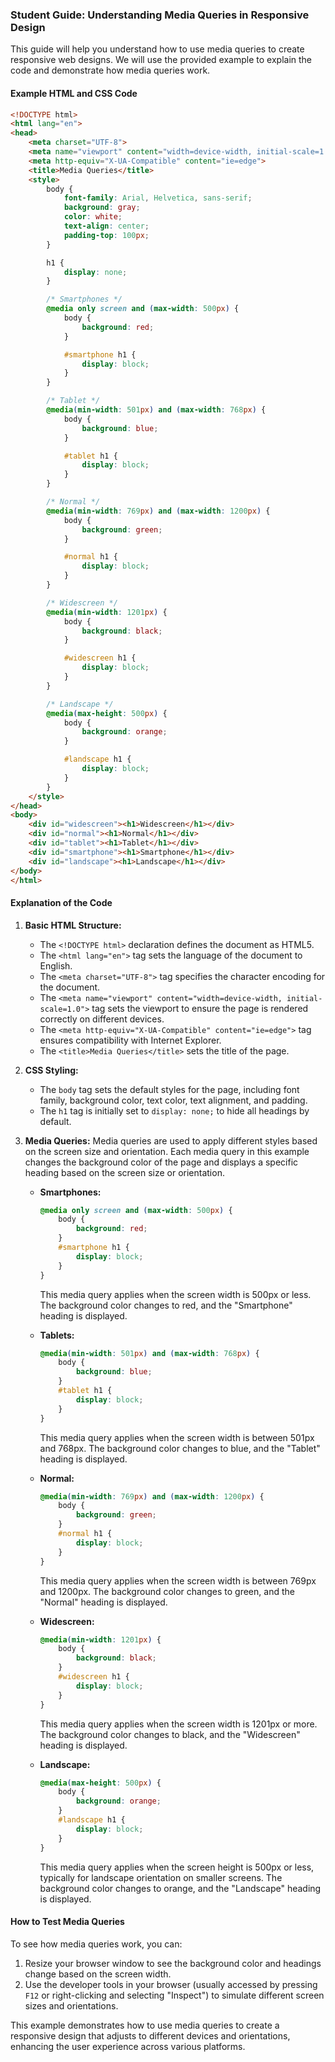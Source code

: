 ### Student Guide: Understanding Media Queries in Responsive Design

This guide will help you understand how to use media queries to create responsive web designs. We will use the provided example to explain the code and demonstrate how media queries work.

#### Example HTML and CSS Code

```html
<!DOCTYPE html>
<html lang="en">
<head>
    <meta charset="UTF-8">
    <meta name="viewport" content="width=device-width, initial-scale=1.0">
    <meta http-equiv="X-UA-Compatible" content="ie=edge">
    <title>Media Queries</title>
    <style>
        body {
            font-family: Arial, Helvetica, sans-serif;
            background: gray;
            color: white;
            text-align: center;
            padding-top: 100px;
        }

        h1 {
            display: none;
        }

        /* Smartphones */
        @media only screen and (max-width: 500px) {
            body {
                background: red;
            }

            #smartphone h1 {
                display: block;
            }
        }

        /* Tablet */
        @media(min-width: 501px) and (max-width: 768px) {
            body {
                background: blue;
            }

            #tablet h1 {
                display: block;
            }
        }

        /* Normal */
        @media(min-width: 769px) and (max-width: 1200px) {
            body {
                background: green;
            }

            #normal h1 {
                display: block;
            }
        }

        /* Widescreen */
        @media(min-width: 1201px) {
            body {
                background: black;
            }

            #widescreen h1 {
                display: block;
            }
        }

        /* Landscape */
        @media(max-height: 500px) {
            body {
                background: orange;
            }

            #landscape h1 {
                display: block;
            }
        }
    </style>
</head>
<body>
    <div id="widescreen"><h1>Widescreen</h1></div>
    <div id="normal"><h1>Normal</h1></div>
    <div id="tablet"><h1>Tablet</h1></div>
    <div id="smartphone"><h1>Smartphone</h1></div>
    <div id="landscape"><h1>Landscape</h1></div>
</body>
</html>
```

#### Explanation of the Code

1. **Basic HTML Structure:**
   - The `<!DOCTYPE html>` declaration defines the document as HTML5.
   - The `<html lang="en">` tag sets the language of the document to English.
   - The `<meta charset="UTF-8">` tag specifies the character encoding for the document.
   - The `<meta name="viewport" content="width=device-width, initial-scale=1.0">` tag sets the viewport to ensure the page is rendered correctly on different devices.
   - The `<meta http-equiv="X-UA-Compatible" content="ie=edge">` tag ensures compatibility with Internet Explorer.
   - The `<title>Media Queries</title>` sets the title of the page.

2. **CSS Styling:**
   - The `body` tag sets the default styles for the page, including font family, background color, text color, text alignment, and padding.
   - The `h1` tag is initially set to `display: none;` to hide all headings by default.

3. **Media Queries:**
   Media queries are used to apply different styles based on the screen size and orientation. Each media query in this example changes the background color of the page and displays a specific heading based on the screen size or orientation.

   - **Smartphones:**
     ```css
     @media only screen and (max-width: 500px) {
         body {
             background: red;
         }
         #smartphone h1 {
             display: block;
         }
     }
     ```
     This media query applies when the screen width is 500px or less. The background color changes to red, and the "Smartphone" heading is displayed.

   - **Tablets:**
     ```css
     @media(min-width: 501px) and (max-width: 768px) {
         body {
             background: blue;
         }
         #tablet h1 {
             display: block;
         }
     }
     ```
     This media query applies when the screen width is between 501px and 768px. The background color changes to blue, and the "Tablet" heading is displayed.

   - **Normal:**
     ```css
     @media(min-width: 769px) and (max-width: 1200px) {
         body {
             background: green;
         }
         #normal h1 {
             display: block;
         }
     }
     ```
     This media query applies when the screen width is between 769px and 1200px. The background color changes to green, and the "Normal" heading is displayed.

   - **Widescreen:**
     ```css
     @media(min-width: 1201px) {
         body {
             background: black;
         }
         #widescreen h1 {
             display: block;
         }
     }
     ```
     This media query applies when the screen width is 1201px or more. The background color changes to black, and the "Widescreen" heading is displayed.

   - **Landscape:**
     ```css
     @media(max-height: 500px) {
         body {
             background: orange;
         }
         #landscape h1 {
             display: block;
         }
     }
     ```
     This media query applies when the screen height is 500px or less, typically for landscape orientation on smaller screens. The background color changes to orange, and the "Landscape" heading is displayed.

#### How to Test Media Queries

To see how media queries work, you can:
1. Resize your browser window to see the background color and headings change based on the screen width.
2. Use the developer tools in your browser (usually accessed by pressing `F12` or right-clicking and selecting "Inspect") to simulate different screen sizes and orientations.

This example demonstrates how to use media queries to create a responsive design that adjusts to different devices and orientations, enhancing the user experience across various platforms.
